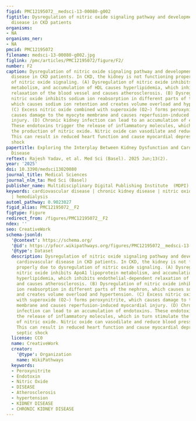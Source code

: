 ```yaml
---
figid: PMC12195072__medsci-13-00080-g002
figtitle: Dysregulation of nitric oxide signaling pathway and development of cardiovascular
  disease in CKD patients
organisms:
- NA
organisms_ner:
- NA
pmcid: PMC12195072
filename: medsci-13-00080-g002.jpg
figlink: /pmc/articles/PMC12195072/figure/F2/
number: F2
caption: Dysregulation of nitric oxide signaling pathway and development of cardiovascular
  disease in CKD patients. In CKD, the kidney is not functioning properly due to dysregulation
  of nitric oxide signaling. (A) Dysregulation of nitric oxide inhibits ApoA1 lipoprotein
  metabolism, and accumulation of HDL causes hyperlipidemia, which inhibits endothelial-dependent
  relaxation of the blood vessel and causes atherosclerosis. (B) Dysregulation of
  nitric oxide inhibits sodium ion reabsorption in different parts of the nephron,
  which causes sodium ion retention and creates volume overload and hypertension.
  (C) Excess nitric oxide combined with superoxide (O2−) forms peroxynitrite, which
  causes damage to the myocyte membrane and causes reperfusion-induced myocardial
  injury. (D) Chronic kidney infection can lead to an accumulation of endotoxins.
  These endotoxins trigger the release of inflammatory molecules, which in turn stimulate
  the production of nitric oxide. Nitric oxide can vasodilate and reduce blood pressure(hypotension).
  This can result in reduced heart function and cause myocardial depression and septic
  shock
papertitle: Exploring the Interplay Between Kidney Dysfunction and Cardiovascular
  Disease
reftext: Rajesh Yadav, et al. Med Sci (Basel). 2025 Jun;13(2).
year: '2025'
doi: 10.3390/medsci13020080
journal_title: Medical Sciences
journal_nlm_ta: Med Sci (Basel)
publisher_name: Multidisciplinary Digital Publishing Institute  (MDPI)
keywords: cardiovascular disease | chronic kidney disease | nitric oxide signaling
  | hemodialysis
automl_pathway: 0.9023027
figid_alias: PMC12195072__F2
figtype: Figure
redirect_from: /figures/PMC12195072__F2
ndex: ''
seo: CreativeWork
schema-jsonld:
  '@context': https://schema.org/
  '@id': https://pfocr.wikipathways.org/figures/PMC12195072__medsci-13-00080-g002.html
  '@type': Dataset
  description: Dysregulation of nitric oxide signaling pathway and development of
    cardiovascular disease in CKD patients. In CKD, the kidney is not functioning
    properly due to dysregulation of nitric oxide signaling. (A) Dysregulation of
    nitric oxide inhibits ApoA1 lipoprotein metabolism, and accumulation of HDL causes
    hyperlipidemia, which inhibits endothelial-dependent relaxation of the blood vessel
    and causes atherosclerosis. (B) Dysregulation of nitric oxide inhibits sodium
    ion reabsorption in different parts of the nephron, which causes sodium ion retention
    and creates volume overload and hypertension. (C) Excess nitric oxide combined
    with superoxide (O2−) forms peroxynitrite, which causes damage to the myocyte
    membrane and causes reperfusion-induced myocardial injury. (D) Chronic kidney
    infection can lead to an accumulation of endotoxins. These endotoxins trigger
    the release of inflammatory molecules, which in turn stimulate the production
    of nitric oxide. Nitric oxide can vasodilate and reduce blood pressure(hypotension).
    This can result in reduced heart function and cause myocardial depression and
    septic shock
  license: CC0
  name: CreativeWork
  creator:
    '@type': Organization
    name: WikiPathways
  keywords:
  - Peroxynitrite
  - Endotoxin
  - Nitric Oxide
  - DISEASE
  - Atherosclerosis
  - hypertension
  - KIDNEY DISEASE
  - CHRONIC KIDNEY DISEASE
---
```

